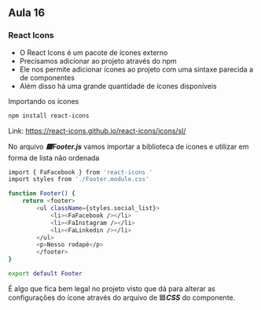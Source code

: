 ## Aula 16
### React Icons
- O React Icons é um pacote de ícones externo
- Precisamos adicionar ao projeto através do npm
- Ele nos permite adicionar ícones ao projeto com uma sintaxe parecida a de componentes
- Além disso há uma grande quantidade de ícones disponíveis 

Importando os ícones
```bash
npm install react-icons
```

Link: https://react-icons.github.io/react-icons/icons/sl/


No arquivo ***🟨Footer.js*** vamos importar a biblioteca de ícones e utilizar em forma de lista não ordenada
```bash
import { FaFacebook } from 'react-icons '
import styles from './Footer.module.css'

function Footer() {
    return <footer>
        <ul className={styles.social_list}>
            <li><FaFacebook /></li>
            <li><FaInstagram /></li>
            <li><FaLinkedin /></li>
        </ul>
        <p>Nosso rodapé</p>
        </footer>
}

export default Footer
```


É algo que fica bem legal no projeto visto que dá para alterar as configurações do ícone através do arquivo de 🟦***CSS*** do componente.